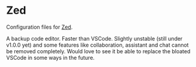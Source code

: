 # Zed

Configuration files for [Zed](https://github.com/zed-industries/zed).

A backup code editor. Faster than VSCode. Slightly unstable (still under v1.0.0 yet) and some features like collaboration, assistant and chat cannot be removed completely. Would love to see it be able to replace the bloated VSCode in some ways in the future.
